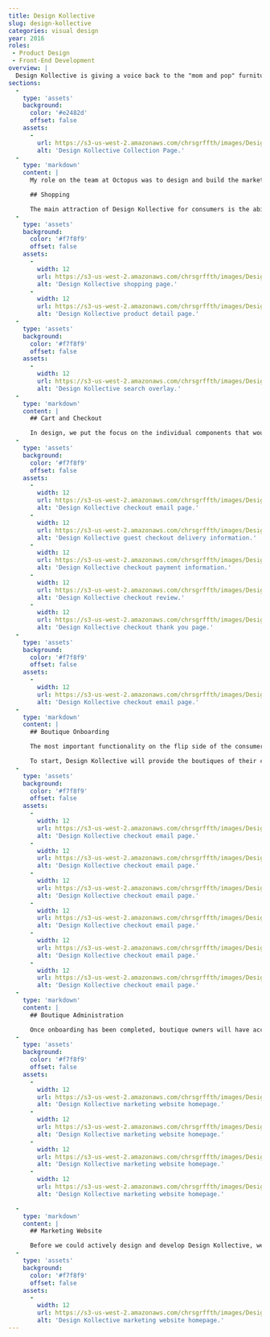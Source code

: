 ```yaml
---
title: Design Kollective
slug: design-kollective
categories: visual design
year: 2016
roles:
 - Product Design
 - Front-End Development
overview: |
  Design Kollective is giving a voice back to the "mom and pop" furniture boutiques who have seen a decline in traffic through their stores as more convenient – but less unique – options have dominated the market online. On Design Kollective, boutiques create storefronts where their products are discoverable not just by local customers but eager customers around the country.
sections:
  -
    type: 'assets'
    background:
      color: '#e2482d'
      offset: false
    assets:
      -
        url: https://s3-us-west-2.amazonaws.com/chrsgrffth/images/DesignKollective-Consumer-SaleCollection.jpg
        alt: 'Design Kollective Collection Page.'
  -
    type: 'markdown'
    content: |
      My role on the team at Octopus was to design and build the marketing website that would collect e-mails of interested boutiques while we built the product. With the interim site up, I planned and designed the interactions and interface of the application and wrote the front-end code alongside the programming of the API.

      ## Shopping

      The main attraction of Design Kollective for consumers is the ability to explore unique furniture online. To facilitate this "exploration", the heart of the web application's experience is searching. To reduce the amount of thought or decision-making required to initiate a search, the focused state of the search input displays an overlay with the most popular tags of each category – room, furniture category, color, store location, and material. It also provides the recent searches as a way to return to previous shopping sessions.
  -
    type: 'assets'
    background:
      color: '#f7f8f9'
      offset: false
    assets:
      -
        width: 12
        url: https://s3-us-west-2.amazonaws.com/chrsgrffth/images/DesignKollective-Consumer-Shopping.png
        alt: 'Design Kollective shopping page.'
      -
        width: 12
        url: https://s3-us-west-2.amazonaws.com/chrsgrffth/images/DesignKollective-Consumer-Product.png
        alt: 'Design Kollective product detail page.'
  -
    type: 'assets'
    background:
      color: '#f7f8f9'
      offset: false
    assets:
      -
        width: 12
        url: https://s3-us-west-2.amazonaws.com/chrsgrffth/images/DesignKollective-Consumer-Search.png
        alt: 'Design Kollective search overlay.'
  -
    type: 'markdown'
    content: |
      ## Cart and Checkout

      In design, we put the focus on the individual components that would make up pages as opposed to the pages themselves. Our goal was to make components recognizable not only by images and content, but by characteristics such as layout and scale. Other components include page tiles, user tiles, and collection tiles. In the code, this methodology allowed us to create self-sustaining components that can be used in a number of contexts with key functionality always available to them.
  -
    type: 'assets'
    background:
      color: '#f7f8f9'
      offset: false
    assets:
      -
        width: 12
        url: https://s3-us-west-2.amazonaws.com/chrsgrffth/images/DesignKollective-Checkout-Email.png
        alt: 'Design Kollective checkout email page.'
      -
        width: 12
        url: https://s3-us-west-2.amazonaws.com/chrsgrffth/images/DesignKollective-Checkout-Guest-Delivery.png
        alt: 'Design Kollective guest checkout delivery information.'
      -
        width: 12
        url: https://s3-us-west-2.amazonaws.com/chrsgrffth/images/DesignKollective-Checkout-Guest-Payment.png
        alt: 'Design Kollective checkout payment information.'
      -
        width: 12
        url: https://s3-us-west-2.amazonaws.com/chrsgrffth/images/DesignKollective-Checkout-Guest-Review.png
        alt: 'Design Kollective checkout review.'
      -
        width: 12
        url: https://s3-us-west-2.amazonaws.com/chrsgrffth/images/DesignKollective-Checkout-Guest-ThankYou.png
        alt: 'Design Kollective checkout thank you page.'
  -
    type: 'assets'
    background:
      color: '#f7f8f9'
      offset: false
    assets:
      -
        width: 12
        url: https://s3-us-west-2.amazonaws.com/chrsgrffth/images/DesignKollective-Checkout-User-All.png
        alt: 'Design Kollective checkout email page.'
  -
    type: 'markdown'
    content: |
      ## Boutique Onboarding

      The most important functionality on the flip side of the consumer, is the onboarding of the boutiques. Because Design Kollective will rely on the boutiques to fill the platform with content, we needed to create an onboarding experience that was as simple as possible.

      To start, Design Kollective will provide the boutiques of their choosing with uniques URL's that will let the application know the requesting user is a verified shop owner. After creating an account on Design Kollective, they will be redirected to the boutique onboarding where they will be able to create their online storefront, upload their inventory, add a bank account, and launch their first flash sale.
  -
    type: 'assets'
    background:
      color: '#f7f8f9'
      offset: false
    assets:
      -
        width: 12
        url: https://s3-us-west-2.amazonaws.com/chrsgrffth/images/DesignKollective-Onboarding-UserCreate.png
        alt: 'Design Kollective checkout email page.'
      -
        width: 12
        url: https://s3-us-west-2.amazonaws.com/chrsgrffth/images/DesignKollective-Onboarding-StoreCreate.png
        alt: 'Design Kollective checkout email page.'
      -
        width: 12
        url: https://s3-us-west-2.amazonaws.com/chrsgrffth/images/DesignKollective-Onboarding-StoreItems.png
        alt: 'Design Kollective checkout email page.'
      -
        width: 12
        url: https://s3-us-west-2.amazonaws.com/chrsgrffth/images/DesignKollective-Onboarding-ItemEdit.png
        alt: 'Design Kollective checkout email page.'
      -
        width: 12
        url: https://s3-us-west-2.amazonaws.com/chrsgrffth/images/DesignKollective-Onboarding-BankInfo.png
        alt: 'Design Kollective checkout email page.'
      -
        width: 12
        url: https://s3-us-west-2.amazonaws.com/chrsgrffth/images/DesignKollective-Onboarding-SaleCreate.png
        alt: 'Design Kollective checkout email page.'
  -
    type: 'markdown'
    content: |
      ## Boutique Administration

      Once onboarding has been completed, boutique owners will have access to the full suite of features. With the dashboard, they are able to view and act upon transaction, manage more sales, manage their inventory, and edit the look of their store page.
  -
    type: 'assets'
    background:
      color: '#f7f8f9'
      offset: false
    assets:
      -
        width: 12
        url: https://s3-us-west-2.amazonaws.com/chrsgrffth/images/DesignKollective-Admin-Storefront.png
        alt: 'Design Kollective marketing website homepage.'
      -
        width: 12
        url: https://s3-us-west-2.amazonaws.com/chrsgrffth/images/DesignKollective-Admin-Inventory.png
        alt: 'Design Kollective marketing website homepage.'
      -
        width: 12
        url: https://s3-us-west-2.amazonaws.com/chrsgrffth/images/DesignKollective-Admin-Transactions.png
        alt: 'Design Kollective marketing website homepage.'
      -
        width: 12
        url: https://s3-us-west-2.amazonaws.com/chrsgrffth/images/DesignKollective-Admin-Sales.png
        alt: 'Design Kollective marketing website homepage.'

  -
    type: 'markdown'
    content: |
      ## Marketing Website

      Before we could actively design and develop Design Kollective, we had to create a marketing site that could be used as a tool to generate interest and collect the emails of interested boutiques.
  -
    type: 'assets'
    background:
      color: '#f7f8f9'
      offset: false
    assets:
      -
        width: 12
        url: https://s3-us-west-2.amazonaws.com/chrsgrffth/images/DesignKollective-Marketing.png
        alt: 'Design Kollective marketing website homepage.'
---
```

